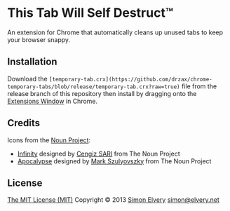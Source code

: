 This Tab Will Self Destruct™
============================

An extension for Chrome that automatically cleans up unused tabs to keep your 
browser snappy.

Installation
------------
Download the `[temporary-tab.crx](https://github.com/drzax/chrome-temporary-tabs/blob/release/temporary-tab.crx?raw=true)` file from the release branch of this repository then install by dragging onto the [Extensions Window](chrome://extensions) in Chrome.
	
Credits
-------
Icons from the [Noun Project](http://thenounproject.com/): 
- [Infinity](http://thenounproject.com/noun/infinity/#icon-No9992) designed by [Cengiz SARI](http://thenounproject.com/cengizsari) from The Noun Project
- [Apocalypse](http://thenounproject.com/noun/apocalypse/#icon-No9383) designed by [Mark Szulyovszky](http://thenounproject.com/markszulyovszky) from The Noun Project

License
-------
[The MIT License (MIT)](http://drzax.mit-license.org/)
Copyright © 2013 [Simon Elvery](http://elvery.net) <simon@elvery.net>
